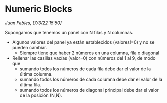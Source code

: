 
# Numeric Blocks

_Juan Febles, [7/3/22 15:50]_

Supongamos que tenemos un panel con N filas y N columnas.
* Algunos valores del panel ya están establecidos (valores!=0) y no se pueden cambiar.
    * Siempre tiene que haber 2 números en una columna, fila o diagonal
* Rellenar las casillas vacías (valor=0) con números del 1 al 9, de modo que
    * sumando todos los números de cada fila debe dar el valor de la última columna.
    * sumando todos los números de cada columna debe dar el valor de la última fila.
    * sumando todos los números de diagonal principal debe dar el valor de la posición (N,N).
